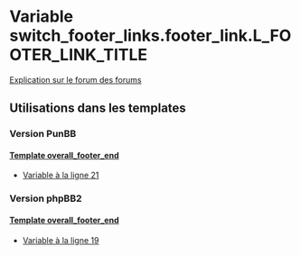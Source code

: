 # Variable switch_footer_links.footer_link.L_FOOTER_LINK_TITLE
[Explication sur le forum des forums](http://forum.forumactif.com/t294113-listing-des-variables#switch_footer_links.footer_link.L_FOOTER_LINK_TITLE)
## Utilisations dans les templates
### Version PunBB
#### [Template overall_footer_end](punbb/overall_footer_end.md)
* [Variable à la ligne 21](../punbb/overall_footer_end.tpl#L21)
### Version phpBB2
#### [Template overall_footer_end](subsilver/overall_footer_end.md)
* [Variable à la ligne 19](../subsilver/overall_footer_end.tpl#L19)
